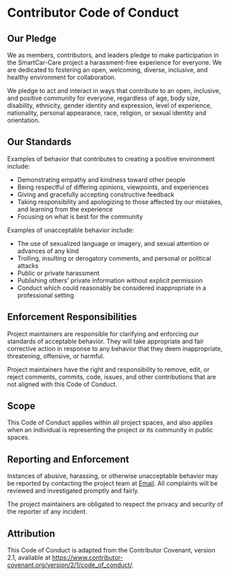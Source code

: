 # Contributor Code of Conduct

## Our Pledge

We as members, contributors, and leaders pledge to make participation in the SmartCar-Care project a harassment-free experience for everyone. We are dedicated to fostering an open, welcoming, diverse, inclusive, and healthy environment for collaboration.

We pledge to act and interact in ways that contribute to an open, inclusive, and positive community for everyone, regardless of age, body size, disability, ethnicity, gender identity and expression, level of experience, nationality, personal appearance, race, religion, or sexual identity and orientation.

## Our Standards

Examples of behavior that contributes to creating a positive environment include:

- Demonstrating empathy and kindness toward other people
- Being respectful of differing opinions, viewpoints, and experiences
- Giving and gracefully accepting constructive feedback
- Taking responsibility and apologizing to those affected by our mistakes, and learning from the experience
- Focusing on what is best for the community

Examples of unacceptable behavior include:

- The use of sexualized language or imagery, and sexual attention or advances of any kind
- Trolling, insulting or derogatory comments, and personal or political attacks
- Public or private harassment
- Publishing others' private information without explicit permission
- Conduct which could reasonably be considered inappropriate in a professional setting

## Enforcement Responsibilities

Project maintainers are responsible for clarifying and enforcing our standards of acceptable behavior. They will take appropriate and fair corrective action in response to any behavior that they deem inappropriate, threatening, offensive, or harmful.

Project maintainers have the right and responsibility to remove, edit, or reject comments, commits, code, issues, and other contributions that are not aligned with this Code of Conduct.

## Scope

This Code of Conduct applies within all project spaces, and also applies when an individual is representing the project or its community in public spaces.

## Reporting and Enforcement

Instances of abusive, harassing, or otherwise unacceptable behavior may be reported by contacting the project team at [Email](shashwat1956.@gmail.com). All complaints will be reviewed and investigated promptly and fairly.

The project maintainers are obligated to respect the privacy and security of the reporter of any incident.

## Attribution

This Code of Conduct is adapted from the Contributor Covenant, version 2.1, available at https://www.contributor-covenant.org/version/2/1/code_of_conduct/.
